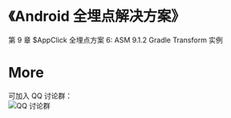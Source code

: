 # 《Android 全埋点解决方案》

第 9 章 $AppClick 全埋点方案 6: ASM
9.1.2 Gradle Transform 实例

# More
可加入 QQ 讨论群：<br>
![ QQ 讨论群](https://github.com/wangzhzh/AutoTrackAppClick1/blob/master/screenshots/img001.jpeg)
